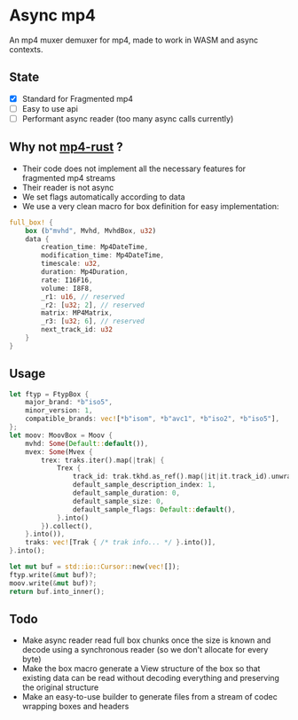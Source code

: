 # Async mp4

An mp4 muxer demuxer for mp4, made to work in WASM and async contexts.

## State  
- [x] Standard for Fragmented mp4
- [ ] Easy to use api
- [ ] Performant async reader (too many async calls currently)

## Why not [mp4-rust](https://github.com/alfg/mp4-rust) ?

- Their code does not implement all the necessary features for fragmented mp4 streams
- Their reader is not async
- We set flags automatically according to data
- We use a very clean macro for box definition for easy implementation: 
```rust
full_box! {
    box (b"mvhd", Mvhd, MvhdBox, u32)
    data {
        creation_time: Mp4DateTime,
        modification_time: Mp4DateTime,
        timescale: u32,
        duration: Mp4Duration,
        rate: I16F16,
        volume: I8F8,
        _r1: u16, // reserved
        _r2: [u32; 2], // reserved
        matrix: MP4Matrix,
        _r3: [u32; 6], // reserved
        next_track_id: u32
    }
}
```

## Usage
```rust
let ftyp = FtypBox {
    major_brand: *b"iso5",
    minor_version: 1,
    compatible_brands: vec![*b"isom", *b"avc1", *b"iso2", *b"iso5"],
};
let moov: MoovBox = Moov {
    mvhd: Some(Default::default()),
    mvex: Some(Mvex {
        trex: traks.iter().map(|trak| {
            Trex {
                track_id: trak.tkhd.as_ref().map(|it|it.track_id).unwrap_or(0),
                default_sample_description_index: 1,
                default_sample_duration: 0,
                default_sample_size: 0,
                default_sample_flags: Default::default(),
            }.into()
        }).collect(),
    }.into()),
    traks: vec![Trak { /* trak info... */ }.into()],
}.into();

let mut buf = std::io::Cursor::new(vec![]);
ftyp.write(&mut buf)?;
moov.write(&mut buf)?;
return buf.into_inner();
```

## Todo

- Make async reader read full box chunks once the size is known and decode using a synchronous reader (so we don't allocate for every byte)
- Make the box macro generate a View structure of the box so that existing data can be read without decoding everything and preserving the original structure
- Make an easy-to-use builder to generate files from a stream of codec wrapping boxes and headers

